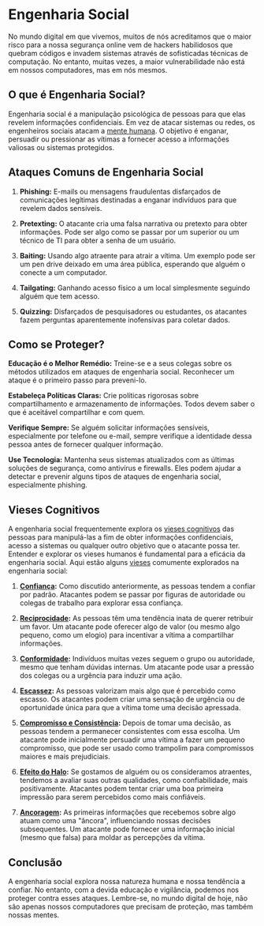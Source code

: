 # Engenharia Social

No mundo digital em que vivemos, muitos de nós acreditamos que o maior risco para a nossa segurança online vem de hackers habilidosos que quebram códigos e invadem sistemas através de sofisticadas técnicas de computação. No entanto, muitas vezes, a maior vulnerabilidade não está em nossos computadores, mas em nós mesmos.

## O que é Engenharia Social?

Engenharia social é a manipulação psicológica de pessoas para que elas revelem informações confidenciais. Em vez de atacar sistemas ou redes, os engenheiros sociais atacam a [mente humana](https://en.wikipedia.org/wiki/Mind). O objetivo é enganar, persuadir ou pressionar as vítimas a fornecer acesso a informações valiosas ou sistemas protegidos.

## Ataques Comuns de Engenharia Social

1. **Phishing:** E-mails ou mensagens fraudulentas disfarçados de comunicações legítimas destinadas a enganar indivíduos para que revelem dados sensíveis.
   
2. **Pretexting:** O atacante cria uma falsa narrativa ou pretexto para obter informações. Pode ser algo como se passar por um superior ou um técnico de TI para obter a senha de um usuário.
    
3. **Baiting:** Usando algo atraente para atrair a vítima. Um exemplo pode ser um pen drive deixado em uma área pública, esperando que alguém o conecte a um computador.
    
4. **Tailgating:** Ganhando acesso físico a um local simplesmente seguindo alguém que tem acesso.
    
5. **Quizzing:** Disfarçados de pesquisadores ou estudantes, os atacantes fazem perguntas aparentemente inofensivas para coletar dados.

## Como se Proteger?

**Educação é o Melhor Remédio:** Treine-se e a seus colegas sobre os métodos utilizados em ataques de engenharia social. Reconhecer um ataque é o primeiro passo para preveni-lo.

**Estabeleça Políticas Claras:** Crie políticas rigorosas sobre compartilhamento e armazenamento de informações. Todos devem saber o que é aceitável compartilhar e com quem.

**Verifique Sempre:** Se alguém solicitar informações sensíveis, especialmente por telefone ou e-mail, sempre verifique a identidade dessa pessoa antes de fornecer qualquer informação.

**Use Tecnologia:** Mantenha seus sistemas atualizados com as últimas soluções de segurança, como antivírus e firewalls. Eles podem ajudar a detectar e prevenir alguns tipos de ataques de engenharia social, especialmente phishing.

## Vieses Cognitivos 

A engenharia social frequentemente explora os [vieses cognitivos](https://en.wikipedia.org/wiki/Cognitive_bias) das pessoas para manipulá-las a fim de obter informações confidenciais, acesso a sistemas ou qualquer outro objetivo que o atacante possa ter. Entender e explorar os vieses humanos é fundamental para a eficácia da engenharia social. Aqui estão alguns [vieses](https://en.wikipedia.org/wiki/List_of_cognitive_biases) comumente explorados na engenharia social:

1. **[Confiança](https://en.wikipedia.org/wiki/Authority_bias):** Como discutido anteriormente, as pessoas tendem a confiar por padrão. Atacantes podem se passar por figuras de autoridade ou colegas de trabalho para explorar essa confiança.

2. **[Reciprocidade](https://en.wikipedia.org/wiki/Reciprocity_(social_psychology)):** As pessoas têm uma tendência inata de querer retribuir um favor. Um atacante pode oferecer algo de valor (ou mesmo algo pequeno, como um elogio) para incentivar a vítima a compartilhar informações.

3. **[Conformidade](https://en.wikipedia.org/wiki/Compliance_(psychology)):** Indivíduos muitas vezes seguem o grupo ou autoridade, mesmo que tenham dúvidas internas. Um atacante pode usar a pressão dos colegas ou a urgência para induzir uma ação.

4. **[Escassez](https://en.wikipedia.org/wiki/Scarcity_(social_psychology)):** As pessoas valorizam mais algo que é percebido como escasso. Os atacantes podem criar uma sensação de urgência ou de oportunidade única para que a vítima tome uma decisão apressada.

5. **[Compromisso e Consistência](https://en.wikipedia.org/wiki/Consistency_(negotiation)):** Depois de tomar uma decisão, as pessoas tendem a permanecer consistentes com essa escolha. Um atacante pode inicialmente persuadir uma vítima a fazer um pequeno compromisso, que pode ser usado como trampolim para compromissos maiores e mais prejudiciais.

6. **[Efeito do Halo](https://en.wikipedia.org/wiki/Halo_effect):** Se gostamos de alguém ou os consideramos atraentes, tendemos a avaliar suas outras qualidades, como confiabilidade, mais positivamente. Atacantes podem tentar criar uma boa primeira impressão para serem percebidos como mais confiáveis.

7. **[Ancoragem](https://en.wikipedia.org/wiki/Anchoring_(cognitive_bias)):** As primeiras informações que recebemos sobre algo atuam como uma "âncora", influenciando nossas decisões subsequentes. Um atacante pode fornecer uma informação inicial (mesmo que falsa) para moldar as percepções da vítima.

## Conclusão

A engenharia social explora nossa natureza humana e nossa tendência a confiar. No entanto, com a devida educação e vigilância, podemos nos proteger contra esses ataques. Lembre-se, no mundo digital de hoje, não são apenas nossos computadores que precisam de proteção, mas também nossas mentes.
